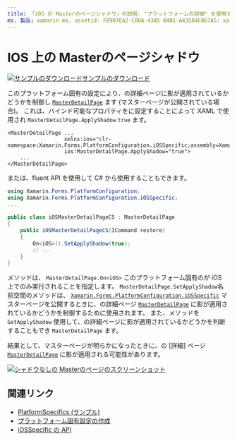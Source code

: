 ```yaml
---
title: 「iOS の Masterのページシャドウ」の説明: "プラットフォームの詳細" を使用すると、カスタムレンダラーや特殊効果を実装しなくても、特定のプラットフォームでのみ使用できる機能を使用できます。 この記事では、マスターページが明らかになったときに、Masterdetail ページの詳細ページに影が適用されているかどうかを制御する iOS プラットフォーム固有のを使用する方法について説明します。
ms. 製品: xamarin ms. assetid: FB907EA2-C00A-43A5-84B1-A43584C867A5: xamarin-forms author: davidbritch ms. author: dabritch ms. date: 03/05/2020 no loc: [ Xamarin.Forms , Xamarin.Essentials ]
---
```


# <a name="masterdetailpage-shadow-on-ios"></a>IOS 上の Masterのページシャドウ

[![サンプルのダウンロード](~/media/shared/download.png)サンプルのダウンロード](https://docs.microsoft.com/samples/xamarin/xamarin-forms-samples/userinterface-platformspecifics)

このプラットフォーム固有の設定により、の詳細ページに影が適用されているかどうかを制御し [`MasterDetailPage`](xref:Xamarin.Forms.MasterDetailPage) ます (マスターページが公開されている場合)。 これは、バインド可能なプロパティをに設定することによって XAML で使用され `MasterDetailPage.ApplyShadow` `true` ます。

```xaml
<MasterDetailPage ...
                  xmlns:ios="clr-namespace:Xamarin.Forms.PlatformConfiguration.iOSSpecific;assembly=Xamarin.Forms.Core"
                  ios:MasterDetailPage.ApplyShadow="true">
    ...
</MasterDetailPage>
```

または、fluent API を使用して C# から使用することもできます。

```csharp
using Xamarin.Forms.PlatformConfiguration;
using Xamarin.Forms.PlatformConfiguration.iOSSpecific;
...

public class iOSMasterDetailPageCS : MasterDetailPage
{
    public iOSMasterDetailPageCS(ICommand restore)
    {
        On<iOS>().SetApplyShadow(true);
        // ...
    }
}
```

メソッドは、 `MasterDetailPage.On<iOS>` このプラットフォーム固有のが iOS 上でのみ実行されることを指定します。 `MasterDetailPage.SetApplyShadow`名前空間のメソッドは、 [`Xamarin.Forms.PlatformConfiguration.iOSSpecific`](xref:Xamarin.Forms.PlatformConfiguration.iOSSpecific) マスターページを公開するときに、の詳細ページ [`MasterDetailPage`](xref:Xamarin.Forms.MasterDetailPage) に影が適用されているかどうかを制御するために使用されます。 また、メソッドを `GetApplyShadow` 使用して、の詳細ページに影が適用されているかどうかを判断することもでき `MasterDetailPage` ます。

結果として、マスターページが明らかになったときに、の [詳細] ページ [`MasterDetailPage`](xref:Xamarin.Forms.MasterDetailPage) に影が適用される可能性があります。

[![シャドウなしの Masterのページのスクリーンショット](masterdetailpage-shadow-images/shadow.png "シャドウの有無に関係なく Masterのページ")](masterdetailpage-shadow-images/shadow-large.png#lightbox "シャドウの有無に関係なく Masterのページ")

## <a name="related-links"></a>関連リンク

- [PlatformSpecifics (サンプル)](https://docs.microsoft.com/samples/xamarin/xamarin-forms-samples/userinterface-platformspecifics)
- [プラットフォーム固有設定の作成](~/xamarin-forms/platform/platform-specifics/index.md#creating-platform-specifics)
- [iOSSpecific の API](xref:Xamarin.Forms.PlatformConfiguration.iOSSpecific)
